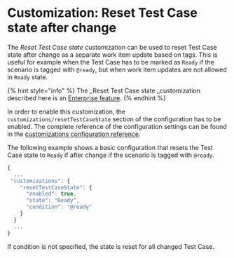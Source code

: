# Customization: Reset Test Case state after change

The _Reset Test Case state_ customization can be used to reset Test Case state after change as a separate work item update based on tags. This is useful for example when the Test Case has to be marked as `Ready` if the scenario is tagged with `@ready`, but when work item updates are not allowed in `Ready` state.

{% hint style="info" %}
The _Reset Test Case state _customization described here is an [Enterprise feature](../../licensing.md).
{% endhint %}

In order to enable this customization, the `customizations/resetTestCaseState` section of the configuration has to be enabled. The complete reference of the configuration settings can be found in the [customizations configuration reference](../../reference/configuration/configuration-customizations.md#resettestcasestate).

The following example shows a basic configuration that resets the Test Case state to `Ready` if after change if the scenario is tagged with `@ready`.

```javascript
{
  ...
 "customizations": {
    "resetTestCaseState": {
      "enabled": true,
      "state": "Ready",
      "condition": "@ready"
    }
  }
  ...
}
```

If condition is not specified, the state is reset for all changed Test Case.
